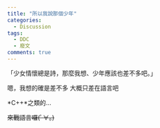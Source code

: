 ```yaml
---
title: "所以我說那個少年"
categories:
  - Discussion
tags:
  - DDC
  - 廢文
comments: true
---
```


「少女情懷總是詩，那麼我想、少年應該也差不多吧。」

嗯，我想的確是差不多
大概只差在語言吧


*C++*之類的...

~~來戰語言囉(ﾟ∀。)~~
